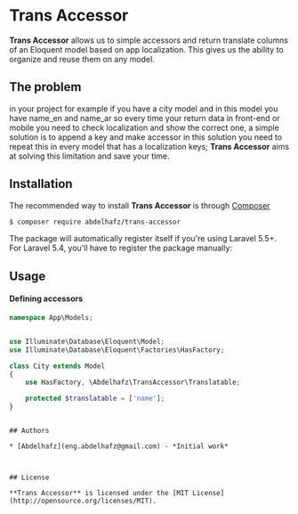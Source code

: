 Trans Accessor
==================

**Trans Accessor** allows us to simple  accessors and return  translate columns  of an Eloquent model based on app localization. This gives us the ability to organize and reuse them on any model.

## The problem
in your project for example if you have a city model and in this model you have name_en and name_ar so every time your return data in front-end 
or mobile you need to check localization and show the correct one, a simple solution is to append a key and make accessor in this solution you need 
to repeat this in every model that has a localization keys;
 **Trans Accessor** aims at solving this limitation and save your time.



## Installation

The recommended way to install **Trans Accessor** is through [Composer](http://getcomposer.org/)

```bash
$ composer require abdelhafz/trans-accessor
```

The package will automatically register itself if you're using Laravel 5.5+. For Laravel 5.4, you'll have to register the package manually:



## Usage



#### Defining accessors



```php
namespace App\Models;


use Illuminate\Database\Eloquent\Model;
use Illuminate\Database\Eloquent\Factories\HasFactory;

class City extends Model
{
    use HasFactory, \Abdelhafz\TransAccessor\Translatable;

    protected $translatable = ['name'];
}
```


```

## Authors

* [Abdelhafz](eng.abdelhafz@gmail.com) - *Initial work*



## License

**Trans Accessor** is licensed under the [MIT License](http://opensource.org/licenses/MIT).
